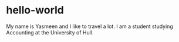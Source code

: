 # hello-world
My name is Yasmeen and I like to travel a lot. I am a student studying Accounting at the University of Hull. 

